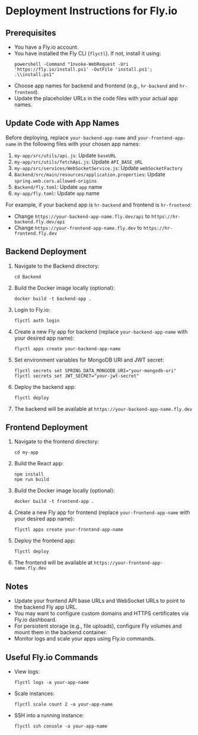 # Deployment Instructions for Fly.io

## Prerequisites
- You have a Fly.io account.
- You have installed the Fly CLI (`flyctl`). If not, install it using:
  ```
  powershell -Command "Invoke-WebRequest -Uri 'https://fly.io/install.ps1' -OutFile 'install.ps1'; .\\install.ps1"
  ```
- Choose app names for backend and frontend (e.g., `hr-backend` and `hr-frontend`).
- Update the placeholder URLs in the code files with your actual app names.

## Update Code with App Names

Before deploying, replace `your-backend-app-name` and `your-frontend-app-name` in the following files with your chosen app names:

1. `my-app/src/utils/api.js`: Update `baseURL`
2. `my-app/src/utils/fetchApi.js`: Update `API_BASE_URL`
3. `my-app/src/services/WebSocketService.js`: Update `webSocketFactory`
4. `Backend/src/main/resources/application.properties`: Update `spring.web.cors.allowed-origins`
5. `Backend/fly.toml`: Update `app` name
6. `my-app/fly.toml`: Update `app` name

For example, if your backend app is `hr-backend` and frontend is `hr-frontend`:
- Change `https://your-backend-app-name.fly.dev/api` to `https://hr-backend.fly.dev/api`
- Change `https://your-frontend-app-name.fly.dev` to `https://hr-frontend.fly.dev`

## Backend Deployment

1. Navigate to the Backend directory:
   ```
   cd Backend
   ```

2. Build the Docker image locally (optional):
   ```
   docker build -t backend-app .
   ```

3. Login to Fly.io:
   ```
   flyctl auth login
   ```

4. Create a new Fly app for backend (replace `your-backend-app-name` with your desired app name):
   ```
   flyctl apps create your-backend-app-name
   ```

5. Set environment variables for MongoDB URI and JWT secret:
   ```
   flyctl secrets set SPRING_DATA_MONGODB_URI="your-mongodb-uri"
   flyctl secrets set JWT_SECRET="your-jwt-secret"
   ```

6. Deploy the backend app:
   ```
   flyctl deploy
   ```

7. The backend will be available at `https://your-backend-app-name.fly.dev`

## Frontend Deployment

1. Navigate to the frontend directory:
   ```
   cd my-app
   ```

2. Build the React app:
   ```
   npm install
   npm run build
   ```

3. Build the Docker image locally (optional):
   ```
   docker build -t frontend-app .
   ```

4. Create a new Fly app for frontend (replace `your-frontend-app-name` with your desired app name):
   ```
   flyctl apps create your-frontend-app-name
   ```

5. Deploy the frontend app:
   ```
   flyctl deploy
   ```

6. The frontend will be available at `https://your-frontend-app-name.fly.dev`

## Notes

- Update your frontend API base URLs and WebSocket URLs to point to the backend Fly app URL.
- You may want to configure custom domains and HTTPS certificates via Fly.io dashboard.
- For persistent storage (e.g., file uploads), configure Fly volumes and mount them in the backend container.
- Monitor logs and scale your apps using Fly.io commands.

## Useful Fly.io Commands

- View logs:
  ```
  flyctl logs -a your-app-name
  ```

- Scale instances:
  ```
  flyctl scale count 2 -a your-app-name
  ```

- SSH into a running instance:
  ```
  flyctl ssh console -a your-app-name
